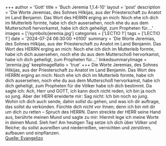 +++
author = 'Gott'
title = 'Buch Jeremia 1,1.4-10'
layout = 'post'
description = 'Die Worte Jeremias, des Sohnes Hilkijas, aus der Priesterschaft zu Anatot im Land Benjamin. Das Wort des HERRN erging an mich: Noch ehe ich dich im Mutterleib formte, habe ich dich ausersehen, noch ehe du aus dem Mutterschoß hervorkamst, habe ich dich geheiligt, zum Propheten für....'
images = ['/symbols/jeremia.jpg']
categories = ['LECTIO 1']
tags = ['LECTIO 1']
date = '2024-07-24 06:30:00 +0100'
summary = 'Die Worte Jeremias, des Sohnes Hilkijas, aus der Priesterschaft zu Anatot im Land Benjamin. Das Wort des HERRN erging an mich: Noch ehe ich dich im Mutterleib formte, habe ich dich ausersehen, noch ehe du aus dem Mutterschoß hervorkamst, habe ich dich geheiligt, zum Propheten für....'
linkedsummaryImage = 'jeremia.jpg'
keepImageRatio = 'true'
+++
Die Worte Jeremias, des Sohnes Hilkijas, aus der Priesterschaft zu Anatot im Land Benjamin.
Das Wort des HERRN erging an mich:
Noch ehe ich dich im Mutterleib formte, habe ich dich ausersehen, noch ehe du aus dem Mutterschoß hervorkamst, habe ich dich geheiligt, zum Propheten für die Völker habe ich dich bestimmt.<!--more-->
Da sagte ich: Ach, Herr und GOTT, ich kann doch nicht reden, ich bin ja noch so jung.
Aber der HERR erwiderte mir: Sag nicht: Ich bin noch so jung. Wohin ich dich auch sende, dahin sollst du gehen, und was ich dir auftrage, das sollst du verkünden.
Fürchte dich nicht vor ihnen; denn ich bin mit dir um dich zu retten – Spruch des HERRN.
Dann streckte der HERR seine Hand aus, berührte meinen Mund und sagte zu mir: Hiermit lege ich meine Worte in deinen Mund.
Sieh her! Am heutigen Tag setze ich dich über Völker und Reiche; du sollst ausreißen und niederreißen, vernichten und zerstören, aufbauen und einpflanzen.<br> [Quelle: Evangelizo](https://evangeliumtagfuertag.org/DE/gospel)